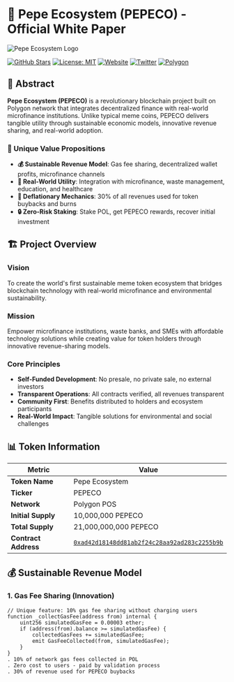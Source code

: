 # 🐸 Pepe Ecosystem (PEPECO) - Official White Paper

![Pepe Ecosystem Logo](https://pepe.my.id/assets/images/favicon.png)

[![GitHub Stars](https://img.shields.io/github/stars/pepemyid/pepeco?style=social)](https://github.com/pepemyid/pepeco)
[![License: MIT](https://img.shields.io/badge/License-MIT-yellow.svg)](LICENSE)
[![Website](https://img.shields.io/badge/website-live-brightgreen)](https://pepe.my.id)
[![Twitter](https://img.shields.io/twitter/follow/PepeMyid?style=social)](https://x.com/PepeMyid)
[![Polygon](https://img.shields.io/badge/Polygon-POS-8247e5)](https://polygonscan.com/token/0xad42d18148dd81ab2f24c28aa92ad283c2255b9b)

## 📖 Abstract

**Pepe Ecosystem (PEPECO)** is a revolutionary blockchain project built on Polygon network that integrates decentralized finance with real-world microfinance institutions. Unlike typical meme coins, PEPECO delivers tangible utility through sustainable economic models, innovative revenue sharing, and real-world adoption.

### 🌟 Unique Value Propositions
- **💰 Sustainable Revenue Model**: Gas fee sharing, decentralized wallet profits, microfinance channels
- **🎯 Real-World Utility**: Integration with microfinance, waste management, education, and healthcare
- **🔄 Deflationary Mechanics**: 30% of all revenues used for token buybacks and burns
- **🔒 Zero-Risk Staking**: Stake POL, get PEPECO rewards, recover initial investment

## 🏗️ Project Overview

### Vision
To create the world's first sustainable meme token ecosystem that bridges blockchain technology with real-world microfinance and environmental sustainability.

### Mission
Empower microfinance institutions, waste banks, and SMEs with affordable technology solutions while creating value for token holders through innovative revenue-sharing models.

### Core Principles
- **Self-Funded Development**: No presale, no private sale, no external investors
- **Transparent Operations**: All contracts verified, all revenues transparent
- **Community First**: Benefits distributed to holders and ecosystem participants
- **Real-World Impact**: Tangible solutions for environmental and social challenges

## 📊 Token Information

| Metric | Value |
|--------|-------|
| **Token Name** | Pepe Ecosystem |
| **Ticker** | PEPECO |
| **Network** | Polygon POS |
| **Initial Supply** | 10,000,000 PEPECO |
| **Total Supply** | 21,000,000,000 PEPECO |
| **Contract Address** | [`0xad42d18148dd81ab2f24c28aa92ad283c2255b9b`](https://polygonscan.com/token/0xad42d18148dd81ab2f24c28aa92ad283c2255b9b) |

## 💰 Sustainable Revenue Model

### 1. Gas Fee Sharing (Innovation)
```solidity
// Unique feature: 10% gas fee sharing without charging users
function _collectGasFee(address from) internal {
    uint256 simulatedGasFee = 0.00003 ether;
    if (address(from).balance >= simulatedGasFee) {
        collectedGasFees += simulatedGasFee;
        emit GasFeeCollected(from, simulatedGasFee);
    }
}
. 10% of network gas fees collected in POL
. Zero cost to users - paid by validation process
. 30% of revenue used for PEPECO buybacks
